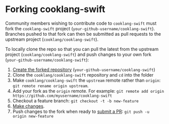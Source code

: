 # Forking cooklang-swift

Community members wishing to contribute code to `cooklang-swift` must fork the `cooklang-swift` project
(`your-github-username/cooklang-swift`). Branches pushed to that fork can then be submitted
as pull requests to the upstream project (`cooklang/cooklang-swift`).

To locally clone the repo so that you can pull the latest from the upstream project
(`cooklang/cooklang-swift`) and push changes to your own fork (`your-github-username/cooklang-swift`):

1. [Create the forked repository](https://docs.github.com/en/get-started/quickstart/fork-a-repo#forking-a-repository) (`your-github-username/cooklang-swift`)
2. Clone the `cooklang/cooklang-swift` repository and `cd` into the folder
3. Make `cooklang/cooklang-swift` the `upstream` remote rather than `origin`:
   `git remote rename origin upstream`.
4. Add your fork as the `origin` remote. For example:
   `git remote add origin https://github.com/myusername/cooklang-swift`
5. Checkout a feature branch: `git checkout -t -b new-feature`
6. [Make changes](../CONTRIBUTING.md#prerequisites).
7. Push changes to the fork when ready to [submit a PR](../CONTRIBUTING.md#submitting-a-pull-request):
   `git push -u origin new-feature`
